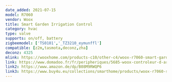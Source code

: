 ```yaml
---
date_added: 2021-07-15
model: R7060
vendor: Woox
title: Smart Garden Irrigation Control
category: hvac
type: valve
supports: on/off, battery
zigbeemodel: ['TS0101','_TZ3210_eymunffl']
compatible: [z2m,tasmota,deconz,zha]
deconz: 4325
mlink: https://wooxhome.com/products-c10/other-c4/woox-r7060-smart-garden-irrigation-control-p61
link: https://www.domadoo.fr/fr/peripheriques/5685-woox-controleur-d-arrosage-intelligent-onoff-zigbee-30-8435606701198.html
link2: https://www.amazon.de/dp/B08M9RWQP6
link3: https://www.buy4u.eu/collections/smarthome/products/woox-r7060-smarthome-garden-bewasserungssteuerung-alexa-google-tuya-app-zigbee
---
```

